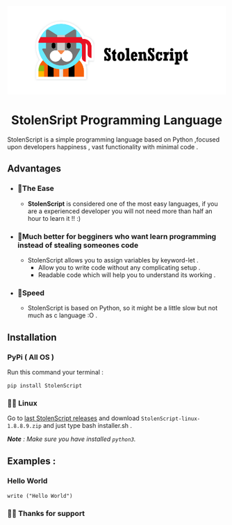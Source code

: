 <p align="center" >
    <br>
    <img src="/banner.png" width="550">
    
<br>    
</p>
<h1 align="center" >StolenSript Programming Language</h1>



StolenScript is a simple programming language based on Python ,focused upon developers happiness , vast functionality with minimal code .
## Advantages
- ### 🎋The Ease
    - **StolenScript** is considered one of the most easy languages, if you are a experienced developer you will not need more than half an hour to learn it !! :)
- ### 🎃Much better for begginers who want learn programming instead of stealing someones code 
    - StolenScript allows you to assign variables by keyword-let .
        - Allow you to write code without any complicating setup . 
        - Readable code which will help you to understand its working . 
- ### 🚀Speed
    - StolenScript is based on Python, so it might be a little slow but not much as c language :O .

## Installation
### PyPi ( All OS )
Run this command your terminal :
```
pip install StolenScript
```
### 🐱‍🏍 Linux
Go to [last StolenScript releases](https://github.com/Elkyw/StolenScript/releases) and download `StolenScript-linux-1.8.8.9.zip` and just type bash installer.sh .

_**Note** : Make sure you have installed `python3`._

## Examples :
### Hello World
```
write ("Hello World")
```
### 🐱‍👤 Thanks for support
